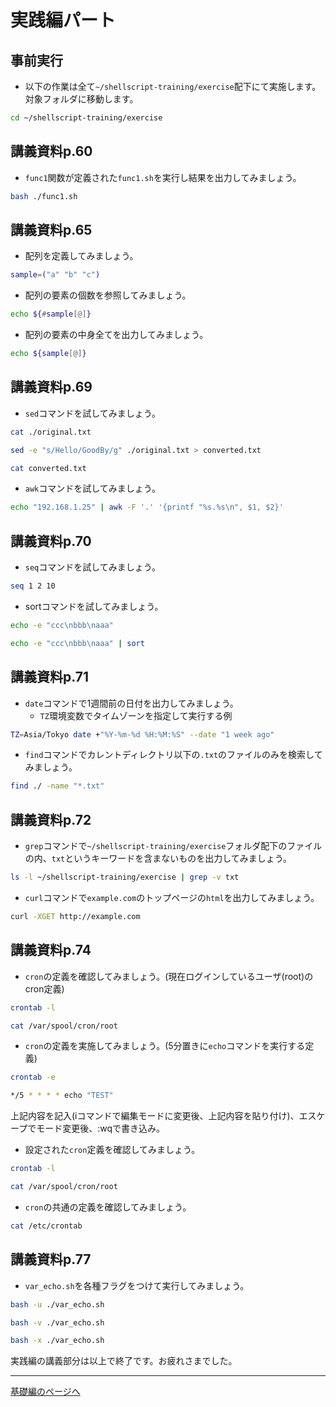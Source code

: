 # 実践編パート

## 事前実行

- 以下の作業は全て`~/shellscript-training/exercise`配下にて実施します。対象フォルダに移動します。

```bash
cd ~/shellscript-training/exercise
```

## 講義資料p.60

- `func1`関数が定義された`func1.sh`を実行し結果を出力してみましょう。

```bash
bash ./func1.sh
```


## 講義資料p.65

- 配列を定義してみましょう。

```bash
sample=("a" "b" "c")
```

- 配列の要素の個数を参照してみましょう。

```bash
echo ${#sample[@]}
```

- 配列の要素の中身全てを出力してみましょう。

```bash
echo ${sample[@]}
```

## 講義資料p.69

- `sed`コマンドを試してみましょう。

```bash
cat ./original.txt
```

```bash
sed -e "s/Hello/GoodBy/g" ./original.txt > converted.txt
```

```bash
cat converted.txt
```


- `awk`コマンドを試してみましょう。

```bash
echo "192.168.1.25" | awk -F '.' '{printf "%s.%s\n", $1, $2}'
```

## 講義資料p.70

- `seq`コマンドを試してみましょう。

```bash
seq 1 2 10
```

- sortコマンドを試してみましょう。

```bash
echo -e "ccc\nbbb\naaa"
```

```bash
echo -e "ccc\nbbb\naaa" | sort
```

## 講義資料p.71

- `date`コマンドで1週間前の日付を出力してみましょう。
    - `TZ`環境変数でタイムゾーンを指定して実行する例

```bash
TZ=Asia/Tokyo date +"%Y-%m-%d %H:%M:%S" --date "1 week ago"
```

- `find`コマンドでカレントディレクトリ以下の`.txt`のファイルのみを検索してみましょう。

```bash
find ./ -name "*.txt"
```

## 講義資料p.72

- `grep`コマンドで`~/shellscript-training/exercise`フォルダ配下のファイルの内、`txt`というキーワードを含まないものを出力してみましょう。


```bash
ls -l ~/shellscript-training/exercise | grep -v txt
```

- `curl`コマンドで`example.com`のトップページの`html`を出力してみましょう。

```bash
curl -XGET http://example.com
```

## 講義資料p.74

- `cron`の定義を確認してみましょう。(現在ログインしているユーザ(root)のcron定義)

```bash
crontab -l
```

```bash
cat /var/spool/cron/root
```

- `cron`の定義を実施してみましょう。(5分置きに`echo`コマンドを実行する定義)

```bash
crontab -e
```

```bash
*/5 * * * * echo "TEST"
```

上記内容を記入(iコマンドで編集モードに変更後、上記内容を貼り付け)、エスケープでモード変更後、:wqで書き込み。

- 設定された`cron`定義を確認してみましょう。

```bash
crontab -l
```

```bash
cat /var/spool/cron/root
```

- `cron`の共通の定義を確認してみましょう。

```bash
cat /etc/crontab
```

## 講義資料p.77

- `var_echo.sh`を各種フラグをつけて実行してみましょう。

```bash
bash -u ./var_echo.sh
```

```bash
bash -v ./var_echo.sh
```

```bash
bash -x ./var_echo.sh
```


実践編の講義部分は以上で終了です。お疲れさまでした。

---

[基礎編のページへ](basic.md)
